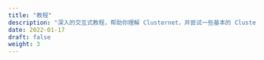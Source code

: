 ```yaml
---
title: "教程"
description: "深入的交互式教程，帮助你理解 Clusternet，并尝试一些基本的 Clusternet 特性"
date: 2022-01-17
draft: false
weight: 3
---
```


